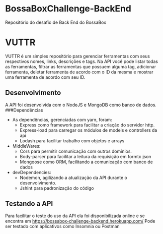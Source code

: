 # BossaBoxChallenge-BackEnd
Repositório do desafio de Back End do BossaBox

# VUTTR
VUTTR é um simples repositório para gerenciar ferramentas com seus respectivos nomes, links, descrições e tags.
Na API você pode listar todas as ferramentas, filtrar as ferramentas que possuem alguma tag, adicionar ferramenta, deletar ferramenta de acordo com o ID da mesma e mostrar uma ferramenta de acordo com seu ID.

## Desenvolvimento
A API foi desenvolvida com o NodeJS e MongoDB como banco de dados.
###Dependências
+ As dependências, gerenciadas com yarn, foram:
  + Express como framework para facilitar a criação do servidor http. 
  + Express-load para carregar os módulos de models e controllers da api
  + Lodash para facilitar trabalho com objetos e arrays
+ MiddleWares:
  + Cors para permitir comunicação com outros domínios. 
  + Body-parser para facilitar a leitura da requisição em formto json
  + Mongoose como ORM, facilitando a comunicação com banco de dados
+ devDependencies:
  + Nodemon, agilizando a atualização da API durante o desenvolvimento.
  + Jshint para padronização do código

## Testando a API
Para facilitar o teste do uso da API ela foi disponibilizada online e se encontra em https://bossabox-challenge-backend.herokuapp.com/ Pode ser testado com aplicativos como Insomnia ou Postman